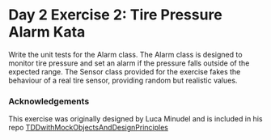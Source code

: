 # Day 2 Exercise 2: Tire Pressure Alarm Kata

Write the unit tests for the Alarm class. The Alarm class is designed to monitor tire pressure and set an alarm if the 
pressure falls outside of the expected range. The Sensor class provided for the exercise fakes the behaviour of a real 
tire sensor, providing random but realistic values.

### Acknowledgements

This exercise was originally designed by Luca Minudel and is included in his repo 
[TDDwithMockObjectsAndDesignPrinciples](https://github.com/lucaminudel/TDDwithMockObjectsAndDesignPrinciples)
